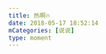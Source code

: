 ```yaml
---
title: 热啊🔥
date: 2018-05-17 18:52:14
mCategories: [说说]
type: moment
---
```


<div id="pics-20180517185214"></div>

<script src="/lib/moment/pics.js"></script>
<script>
var data = [
    {"link": "2018-05-17_000000.jpeg", "type": "shuoshuo"},
    {"link": "2018-05-17_000001.jpeg", "type": "shuoshuo"}
];
picsRender(data, "pics-20180517185214");
</script>
